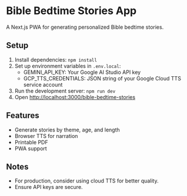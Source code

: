 # Bible Bedtime Stories App

A Next.js PWA for generating personalized Bible bedtime stories.

## Setup

1. Install dependencies: `npm install`
2. Set up environment variables in `.env.local`:
   - GEMINI_API_KEY: Your Google AI Studio API key
   - GCP_TTS_CREDENTIALS: JSON string of your Google Cloud TTS service account
3. Run the development server: `npm run dev`
4. Open [http://localhost:3000/bible-bedtime-stories](http://localhost:3000/bible-bedtime-stories)

## Features

- Generate stories by theme, age, and length
- Browser TTS for narration
- Printable PDF
- PWA support

## Notes

- For production, consider using cloud TTS for better quality.
- Ensure API keys are secure.
